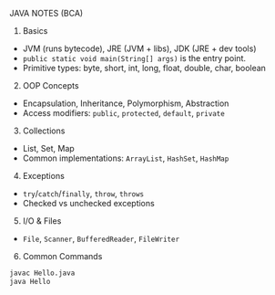 JAVA NOTES (BCA)

1. Basics
- JVM (runs bytecode), JRE (JVM + libs), JDK (JRE + dev tools)
- `public static void main(String[] args)` is the entry point.
- Primitive types: byte, short, int, long, float, double, char, boolean

2. OOP Concepts
- Encapsulation, Inheritance, Polymorphism, Abstraction
- Access modifiers: `public`, `protected`, `default`, `private`

3. Collections
- List, Set, Map
- Common implementations: `ArrayList`, `HashSet`, `HashMap`

4. Exceptions
- `try`/`catch`/`finally`, `throw`, `throws`
- Checked vs unchecked exceptions

5. I/O & Files
- `File`, `Scanner`, `BufferedReader`, `FileWriter`

6. Common Commands
```bash
javac Hello.java
java Hello
